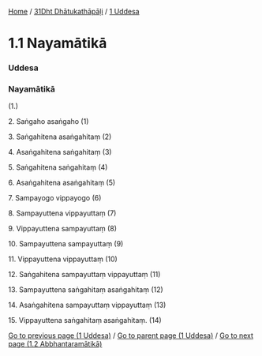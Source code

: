 
[Home](/) / [31Dht Dhātukathāpāḷi](../../31Dht.md) / [1 Uddesa](../1.md)

# 1.1 Nayamātikā

### Uddesa

### Nayamātikā

(1.)

2\. Saṅgaho asaṅgaho (1)

3\. Saṅgahitena asaṅgahitaṃ (2)

4\. Asaṅgahitena saṅgahitaṃ (3)

5\. Saṅgahitena saṅgahitaṃ (4)

6\. Asaṅgahitena asaṅgahitaṃ (5)

7\. Sampayogo vippayogo (6)

8\. Sampayuttena vippayuttaṃ (7)

9\. Vippayuttena sampayuttaṃ (8)

10\. Sampayuttena sampayuttaṃ (9)

11\. Vippayuttena vippayuttaṃ (10)

12\. Saṅgahitena sampayuttaṃ vippayuttaṃ (11)

13\. Sampayuttena saṅgahitaṃ asaṅgahitaṃ (12)

14\. Asaṅgahitena sampayuttaṃ vippayuttaṃ (13)

15\. Vippayuttena saṅgahitaṃ asaṅgahitaṃ. (14)

[Go to previous page (1 Uddesa)](../1.md) / [Go to parent page (1 Uddesa)](../1.md) / [Go to next page (1.2 Abbhantaramātikā)](1.2.md)


